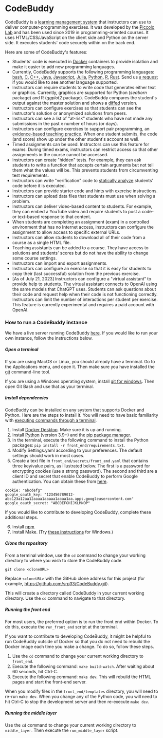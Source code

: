 # CodeBuddy

CodeBuddy is a [learning management system](https://en.wikipedia.org/wiki/Learning_management_system) that instructors can use to deliver computer-programming exercises. It was developed by the [Piccolo Lab](https://piccolo.byu.edu) and has been used since 2019 in programming-oriented courses. It uses HTML/CSS/JavaScript on the client side and Python on the server side. It executes students' code securely within  on the back end. 

Here are some of CodeBuddy's features:

* Students' code is executed in [Docker](https://www.docker.com) containers to provide isolation and make it easier to add new programming languages.
* Currently, CodeBuddy supports the following programming languages: [bash](https://en.wikipedia.org/wiki/Bash_(Unix_shell)), [C](https://en.wikipedia.org/wiki/C_(programming_language)), [C++](https://en.wikipedia.org/wiki/C%2B%2B), [Java](https://en.wikipedia.org/wiki/Java_(programming_language)),  [Javascript](https://en.wikipedia.org/wiki/JavaScript), [Julia](https://en.wikipedia.org/wiki/Julia_(programming_language)), [Python](https://www.python.org), [R](https://www.r-project.org), [Rust](https://www.rust-lang.org/). Send us [a request](https://github.com/srp33/CodeBuddy/issues) if you would like to see another language supported.
* Instructors can require students to write code that generates either text or graphics. Currently, graphics are supported for Python (*seaborn* package) and R (*ggplot2* package). CodeBuddy compares the student's output against the master solution and shows a [diffed](https://en.wikipedia.org/wiki/File_comparison) version.
* Instructors can configure exercises so that students can see the instructor's solution or anonymized solutions from peers.
* Instructors can see a list of "at-risk" students who have not made any submissions in the past *x* number of hours (or days).
* Instructors can configure exercises to support pair programming, an [evidence-based teaching practice](https://dl.acm.org/doi/10.1145/1921607.1921609). When one student submits, the code (and score) show up under the other student's account as well.
* Timed assignments can be used. Instructors can use this feature for exams. During timed exams, instructors can restrict access so that other assignments in the course cannot be accessed.
* Instructors can create "hidden" tests. For example, they can ask students to write a function that accepts certain arguments but not tell them what the values will be. This prevents students from circumventing test requirements.
* Instructors can write "verification" code to [statically analyze](https://en.wikipedia.org/wiki/Static_program_analysis) students' code before it is executed.
* Instructors can provide starter code and hints with exercise instructions.
* Instructors can upload data files that students must use when solving a problem.
* Instructors can deliver video-based content to students. For example, they can embed a YouTube video and require students to post a code- or text-based response to that content.
* When students are completing an assignment (exam) in a controlled environment that has no Internet access, instructors can configure the assignment to allow access to specific external URLs.
* Instructors can allow students to download all of their code from a course as a single HTML file.
* Teaching assistants can be added to a course. They have access to solutions and students' scores but do not have the ability to change some course settings.
* Instructors can import and export assignments.
* Instructors can configure an exercise so that it is easy for students to copy their (last successful) solution from the previous exercise.
* [As of July 21, 2023] Instructors can configure a "virtual assistant" to provide help to students. The virtual assistant connects to OpenAI using the same models that ChatGPT uses. Students can ask questions about their code and request help when their code is not functioning correctly. Instructors can limit the number of interactions per student per exercise. This feature is currently experimental and requires a paid account with OpenAI.

### How to run a CodeBuddy instance

We have a live server running CodeBuddy [here](https://codebuddy.byu.edu). If you would like to run your own instance, follow the instructions below.

##### Open a terminal

If you are using MacOS or Linux, you should already have a terminal. Go to the Applications menu, and open it. Then make sure you have installed the [git](https://git-scm.com/book/en/v2/Getting-Started-Installing-Git) command-line tool.

If you are using a Windows operating system, install [git for windows](https://gitforwindows.org). Then open Git Bash and use that as your terminal.

##### Install dependencies

CodeBuddy can be installed on any system that supports Docker and Python. Here are the steps to install it. You will need to have basic familiarity with [executing commands through a terminal](https://www.freecodecamp.org/news/command-line-for-beginners).

1. Install [Docker Desktop](https://docs.docker.com/engine/install). Make sure it is up and running.
2. Install [Python](https://www.python.org/downloads) (version 3.9+) and the [pip package manager](https://pip.pypa.io/en/stable/installation).
3. In the terminal, execute the following command to install the Python packages: `pip install -r front_end/requirements.txt`.
4. Modify Settings.yaml according to your preferences. The default settings should work in most cases.
5. Create a text file in `front_end/secrets/front_end.yaml` that contains three key/value pairs, as illustrated below. The first is a password for encrypting cookies (use a strong password). The second and third are a client ID and secret that enable CodeBuddy to perform Google authentication. You can obtain these from [here](https://console.developers.google.com).

```
cookie: "abcdefg"
google_oauth_key: "123456789012-abc123a12aa12aaaa1aaaaa1aaaa1aa.apps.googleusercontent.com"
google_oauth_secret: "ABCDEFGHIJKLMNOP"
```

If you would like to contribute to developing CodeBuddy, complete these additional steps.

6. Install [npm](https://docs.npmjs.com/downloading-and-installing-node-js-and-npm).
7. Install Make. (Try [these instructions](https://stackoverflow.com/questions/66525016/how-to-run-make-command-in-gitbash-in-windows) for Windows.)

##### Clone the repository

From a terminal window, use the `cd` command to change your working directory to where you wish to store the CodeBuddy code.

```
git clone <cloneURL>
```

Replace `<cloneURL>` with the GitHub clone address for this project (for example, https://github.com/srp33/CodeBuddy.git).

This will create a directory called CodeBuddy in your current working directory. Use the `cd` command to navigate to that directory.

##### Running the front end

For most users, the preferred option is to run the front end within Docker. To do this, execute the `run_front_end` script at the terminal.

If you want to contribute to developing CodeBuddy, it might be helpful to run CodeBuddy outside of Docker so that you do not need to rebuild the Docker image each time you make a change. To do so, follow these steps.

1. Use the `cd` command to change your current working directory to `front_end`.
2. Execute the following command: `make build-watch`. After waiting about 60 seconds, hit Ctrl-C.
3. Execute the following command: `make dev`. This will rebuild the HTML pages and start the front-end server.

When you modify files in the `front_end/templates` directory, you will need to re-run `make dev`. When you change any of the Python code, you will need to hit Ctrl-C to stop the development server and then re-execute `make dev`.

##### Running the middle layer

Use the `cd` command to change your current working directory to `middle_layer`. Then execute the `run_middle_layer` script.
